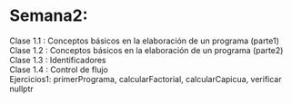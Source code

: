 # Semana2:
Clase 1.1  : Conceptos básicos en la elaboración de un programa (parte1) <br/>
Clase 1.2  : Conceptos básicos en la elaboración de un programa (parte2) <br/>
Clase 1.3  : Identificadores <br/>
Clase 1.4  : Control de flujo <br/>
Ejercicios1: primerPrograma, calcularFactorial, calcularCapicua, verificar nullptr <br/>
